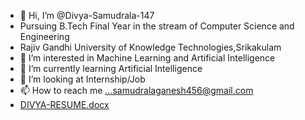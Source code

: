 - 👋 Hi, I’m @Divya-Samudrala-147
- Pursuing B.Tech Final Year in the stream of Computer Science and Engineering
- Rajiv Gandhi University of Knowledge Technologies,Srikakulam
- 👀 I’m interested in Machine Learning and Artificial Intelligence
- 🌱 I’m currently learning Artificial Intelligence
- 💞️ I’m looking at Internship/Job
- 📫 How to reach me ...samudralaganesh456@gmail.com
- [DIVYA-RESUME.docx](https://github.com/Divya-Samudrala-147/Divya-Samudrala-147/files/9844976/DIVYA-RESUME.docx)


<!---
Divya-Samudrala-147/Divya-Samudrala-147 is a ✨ special ✨ repository because its `README.md` (this file) appears on your GitHub profile.
You can click the Preview link to take a look at your changes.
--->
